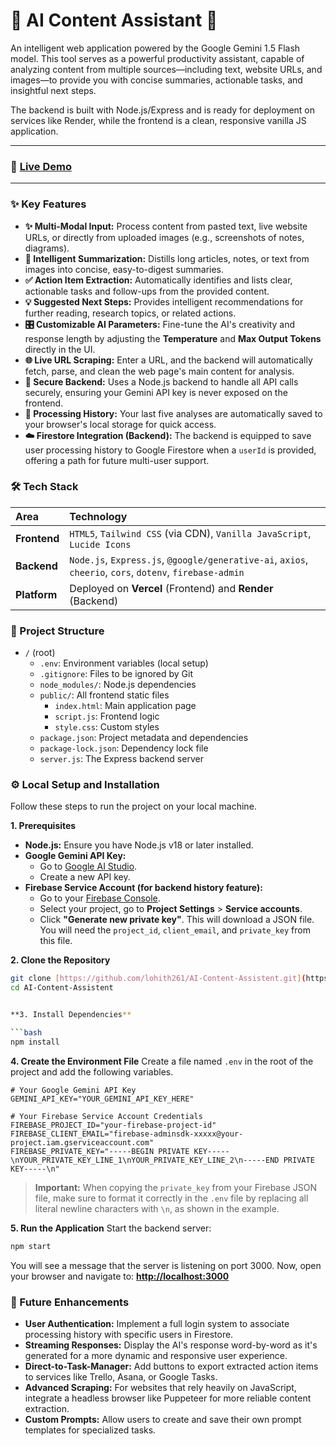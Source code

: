 


# 🚀 AI Content Assistant 🚀

An intelligent web application powered by the Google Gemini 1.5 Flash model. This tool serves as a powerful productivity assistant, capable of analyzing content from multiple sources—including text, website URLs, and images—to provide you with concise summaries, actionable tasks, and insightful next steps.

The backend is built with Node.js/Express and is ready for deployment on services like Render, while the frontend is a clean, responsive vanilla JS application.

---

### 🔗 [**Live Demo**](https://ai-content-assistent.vercel.app/)

---

### ✨ Key Features

* **✨ Multi-Modal Input:** Process content from pasted text, live website URLs, or directly from uploaded images (e.g., screenshots of notes, diagrams).
* **📝 Intelligent Summarization:** Distills long articles, notes, or text from images into concise, easy-to-digest summaries.
* **✅ Action Item Extraction:** Automatically identifies and lists clear, actionable tasks and follow-ups from the provided content.
* **💡 Suggested Next Steps:** Provides intelligent recommendations for further reading, research topics, or related actions.
* **🎛️ Customizable AI Parameters:** Fine-tune the AI's creativity and response length by adjusting the **Temperature** and **Max Output Tokens** directly in the UI.
* **🌐 Live URL Scraping:** Enter a URL, and the backend will automatically fetch, parse, and clean the web page's main content for analysis.
* **🔐 Secure Backend:** Uses a Node.js backend to handle all API calls securely, ensuring your Gemini API key is never exposed on the frontend.
* **📜 Processing History:** Your last five analyses are automatically saved to your browser's local storage for quick access.
* **☁️ Firestore Integration (Backend):** The backend is equipped to save user processing history to Google Firestore when a `userId` is provided, offering a path for future multi-user support.

### 🛠️ Tech Stack

| Area      | Technology                                                                                                  |
| :-------- | :---------------------------------------------------------------------------------------------------------- |
| **Frontend** | `HTML5`, `Tailwind CSS` (via CDN), `Vanilla JavaScript`, `Lucide Icons`                                       |
| **Backend** | `Node.js`, `Express.js`, `@google/generative-ai`, `axios`, `cheerio`, `cors`, `dotenv`, `firebase-admin` |
| **Platform** | Deployed on **Vercel** (Frontend) and **Render** (Backend)                                                  |

### 📂 Project Structure

* `/` (root)
    * `.env`: Environment variables (local setup)
    * `.gitignore`: Files to be ignored by Git
    * `node_modules/`: Node.js dependencies
    * `public/`: All frontend static files
        * `index.html`: Main application page
        * `script.js`: Frontend logic
        * `style.css`: Custom styles
    * `package.json`: Project metadata and dependencies
    * `package-lock.json`: Dependency lock file
    * `server.js`: The Express backend server


### ⚙️ Local Setup and Installation

Follow these steps to run the project on your local machine.

**1. Prerequisites**
* **Node.js:** Ensure you have Node.js v18 or later installed.
* **Google Gemini API Key:**
    * Go to [Google AI Studio](https://aistudio.google.com/app/apikey).
    * Create a new API key.
* **Firebase Service Account (for backend history feature):**
    * Go to your [Firebase Console](https://console.firebase.google.com/).
    * Select your project, go to **Project Settings** > **Service accounts**.
    * Click **"Generate new private key"**. This will download a JSON file. You will need the `project_id`, `client_email`, and `private_key` from this file.

**2. Clone the Repository**
```bash
git clone [https://github.com/lohith261/AI-Content-Assistent.git](https://github.com/lohith261/AI-Content-Assistent.git)
cd AI-Content-Assistent


**3. Install Dependencies**

```bash
npm install
```

**4. Create the Environment File**
Create a file named `.env` in the root of the project and add the following variables.

```env
# Your Google Gemini API Key
GEMINI_API_KEY="YOUR_GEMINI_API_KEY_HERE"

# Your Firebase Service Account Credentials
FIREBASE_PROJECT_ID="your-firebase-project-id"
FIREBASE_CLIENT_EMAIL="firebase-adminsdk-xxxxx@your-project.iam.gserviceaccount.com"
FIREBASE_PRIVATE_KEY="-----BEGIN PRIVATE KEY-----\nYOUR_PRIVATE_KEY_LINE_1\nYOUR_PRIVATE_KEY_LINE_2\n-----END PRIVATE KEY-----\n"
```

> **Important:** When copying the `private_key` from your Firebase JSON file, make sure to format it correctly in the `.env` file by replacing all literal newline characters with `\n`, as shown in the example.

**5. Run the Application**
Start the backend server:

```bash
npm start
```

You will see a message that the server is listening on port 3000. Now, open your browser and navigate to:
**[http://localhost:3000](https://www.google.com/search?q=http://localhost:3000)**

### 🚀 Future Enhancements

  * **User Authentication:** Implement a full login system to associate processing history with specific users in Firestore.
  * **Streaming Responses:** Display the AI's response word-by-word as it's generated for a more dynamic and responsive user experience.
  * **Direct-to-Task-Manager:** Add buttons to export extracted action items to services like Trello, Asana, or Google Tasks.
  * **Advanced Scraping:** For websites that rely heavily on JavaScript, integrate a headless browser like Puppeteer for more reliable content extraction.
  * **Custom Prompts:** Allow users to create and save their own prompt templates for specialized tasks.

